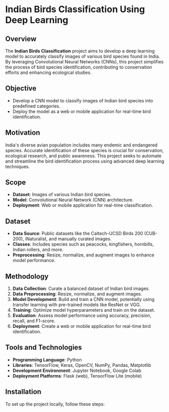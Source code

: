 # Indian Birds Classification Using Deep Learning

## Overview

The **Indian Birds Classification** project aims to develop a deep learning model to accurately classify images of various bird species found in India. By leveraging Convolutional Neural Networks (CNNs), this project simplifies the process of bird species identification, contributing to conservation efforts and enhancing ecological studies.

## Objective

- Develop a CNN model to classify images of Indian bird species into predefined categories.
- Deploy the model as a web or mobile application for real-time bird identification.

## Motivation

India's diverse avian population includes many endemic and endangered species. Accurate identification of these species is crucial for conservation, ecological research, and public awareness. This project seeks to automate and streamline the bird identification process using advanced deep learning techniques.

## Scope

- **Dataset**: Images of various Indian bird species.
- **Model**: Convolutional Neural Network (CNN) architecture.
- **Deployment**: Web or mobile application for real-time classification.

## Dataset

- **Data Source**: Public datasets like the Caltech-UCSD Birds 200 (CUB-200), iNaturalist, and manually curated images.
- **Classes**: Includes species such as peacocks, kingfishers, hornbills, Indian rollers, and more.
- **Preprocessing**: Resize, normalize, and augment images to enhance model performance.

## Methodology

1. **Data Collection**: Curate a balanced dataset of Indian bird images.
2. **Data Preprocessing**: Resize, normalize, and augment images.
3. **Model Development**: Build and train a CNN model, potentially using transfer learning with pre-trained models like ResNet or VGG.
4. **Training**: Optimize model hyperparameters and train on the dataset.
5. **Evaluation**: Assess model performance using accuracy, precision, recall, and F1-score.
6. **Deployment**: Create a web or mobile application for real-time bird identification.

## Tools and Technologies

- **Programming Language**: Python
- **Libraries**: TensorFlow, Keras, OpenCV, NumPy, Pandas, Matplotlib
- **Development Environment**: Jupyter Notebook, Google Colab
- **Deployment Platforms**: Flask (web), TensorFlow Lite (mobile)

## Installation

To set up the project locally, follow these steps:

